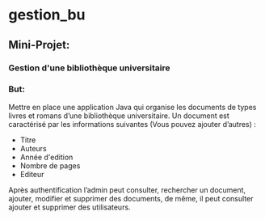 # gestion_bu

## Mini-Projet:
### Gestion d'une bibliothèque universitaire

### But:
Mettre en place une application Java qui organise les documents de types livres et romans
d’une bibliothèque universitaire.
Un document est caractérisé par les informations suivantes (Vous pouvez ajouter d’autres) :
- Titre
- Auteurs
- Année d'edition
- Nombre de pages
- Editeur

Après authentification l’admin peut consulter, rechercher un document, ajouter, modifier et
supprimer des documents, de même, il peut consulter ajouter et supprimer des utilisateurs.
